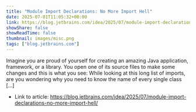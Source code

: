 ```yaml
---
title: "Module Import Declarations: No More Import Hell"
date: 2025-07-01T11:05:32+00:00
link: https://blog.jetbrains.com/idea/2025/07/module-import-declarations-no-more-import-hell/
showShare: false
showReadTime: false
thumbnail: images/misc.png
tags: ["blog.jetbrains.com"]
---
```

Imagine you are proud of yourself for creating an amazing Java application, framework, or a library. You open one of its source files to make some changes and this is what you see: While looking at this long list of imports, are you wondering why you need to know the name of every single class […]

- Link to article: https://blog.jetbrains.com/idea/2025/07/module-import-declarations-no-more-import-hell/